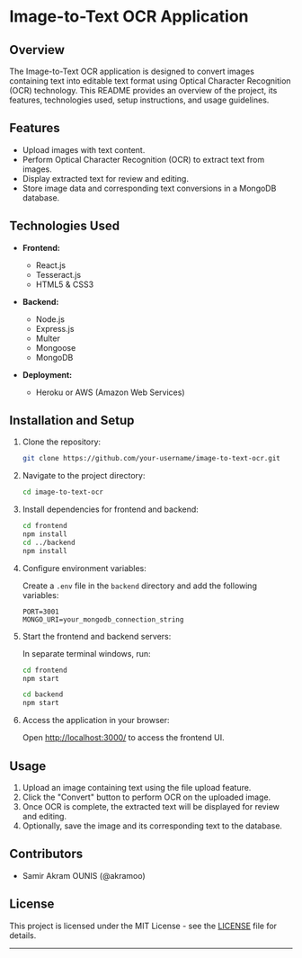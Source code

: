 
# Image-to-Text OCR Application

## Overview

The Image-to-Text OCR application is designed to convert images containing text into editable text format using Optical Character Recognition (OCR) technology. This README provides an overview of the project, its features, technologies used, setup instructions, and usage guidelines.

## Features

- Upload images with text content.
- Perform Optical Character Recognition (OCR) to extract text from images.
- Display extracted text for review and editing.
- Store image data and corresponding text conversions in a MongoDB database.

## Technologies Used

- **Frontend:**
  - React.js
  - Tesseract.js
  - HTML5 & CSS3

- **Backend:**
  - Node.js
  - Express.js
  - Multer
  - Mongoose
  - MongoDB

- **Deployment:**
  - Heroku or AWS (Amazon Web Services)

## Installation and Setup

1. Clone the repository:

   ```bash
   git clone https://github.com/your-username/image-to-text-ocr.git
   ```

2. Navigate to the project directory:

   ```bash
   cd image-to-text-ocr
   ```

3. Install dependencies for frontend and backend:

   ```bash
   cd frontend
   npm install
   cd ../backend
   npm install
   ```

4. Configure environment variables:

   Create a `.env` file in the `backend` directory and add the following variables:

   ```plaintext
   PORT=3001
   MONGO_URI=your_mongodb_connection_string
   ```

5. Start the frontend and backend servers:

   In separate terminal windows, run:

   ```bash
   cd frontend
   npm start
   ```

   ```bash
   cd backend
   npm start
   ```

6. Access the application in your browser:

   Open <http://localhost:3000/> to access the frontend UI.

## Usage

1. Upload an image containing text using the file upload feature.
2. Click the "Convert" button to perform OCR on the uploaded image.
3. Once OCR is complete, the extracted text will be displayed for review and editing.
4. Optionally, save the image and its corresponding text to the database.

## Contributors

- Samir Akram OUNIS (@akramoo)

## License

This project is licensed under the MIT License - see the [LICENSE](./LICENSE) file for details.

---

